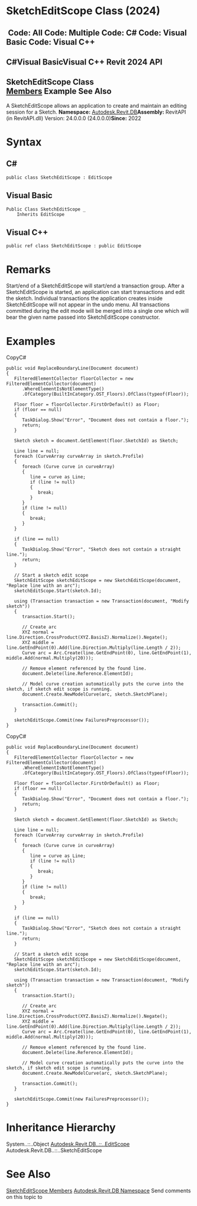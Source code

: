 # SketchEditScope Class (2024)

﻿
 Code: All Code: Multiple Code: C# Code: Visual Basic Code: Visual C++   
---  
C#Visual BasicVisual C++
Revit 2024 API  
---  
SketchEditScope Class  
[Members](8dec7402-1bdf-526d-b4ed-371700cfb673.md "SketchEditScope Members") Example See Also  
---  
A SketchEditScope allows an application to create and maintain an editing session for a Sketch. 
**Namespace:** [Autodesk.Revit.DB](87546ba7-461b-c646-cbb1-2cb8f5bff8b2.md "Autodesk.Revit.DB Namespace")**Assembly:** RevitAPI (in RevitAPI.dll) Version: 24.0.0.0 (24.0.0.0)**Since:** 2022 
# Syntax
C#  
---  
```text
public class SketchEditScope : EditScope
```
  
Visual Basic  
---  
```text
Public Class SketchEditScope _
	Inherits EditScope
```
  
Visual C++  
---  
```text
public ref class SketchEditScope : public EditScope
```
  
# Remarks
Start/end of a SketchEditScope will start/end a transaction group. After a SketchEditScope is started, an application can start transactions and edit the sketch. Individual transactions the application creates inside SketchEditScope will not appear in the undo menu. All transactions committed during the edit mode will be merged into a single one which will bear the given name passed into SketchEditScope constructor. 
# Examples
CopyC#
```text
public void ReplaceBoundaryLine(Document document)
{
   FilteredElementCollector floorCollector = new FilteredElementCollector(document)
      .WhereElementIsNotElementType()
      .OfCategory(BuiltInCategory.OST_Floors).OfClass(typeof(Floor));

   Floor floor = floorCollector.FirstOrDefault() as Floor;
   if (floor == null)
   {
      TaskDialog.Show("Error", "Document does not contain a floor.");
      return;
   }

   Sketch sketch = document.GetElement(floor.SketchId) as Sketch;

   Line line = null;
   foreach (CurveArray curveArray in sketch.Profile)
   {
      foreach (Curve curve in curveArray)
      {
         line = curve as Line;
         if (line != null)
         {
            break;
         }
      }
      if (line != null)
      {
         break;
      }
   }

   if (line == null)
   {
      TaskDialog.Show("Error", "Sketch does not contain a straight line.");
      return;
   }

   // Start a sketch edit scope
   SketchEditScope sketchEditScope = new SketchEditScope(document, "Replace line with an arc");
   sketchEditScope.Start(sketch.Id);

   using (Transaction transaction = new Transaction(document, "Modify sketch"))
   {
      transaction.Start();

      // Create arc
      XYZ normal = line.Direction.CrossProduct(XYZ.BasisZ).Normalize().Negate();
      XYZ middle = line.GetEndPoint(0).Add(line.Direction.Multiply(line.Length / 2));
      Curve arc = Arc.Create(line.GetEndPoint(0), line.GetEndPoint(1), middle.Add(normal.Multiply(20)));

      // Remove element referenced by the found line. 
      document.Delete(line.Reference.ElementId);

      // Model curve creation automatically puts the curve into the sketch, if sketch edit scope is running.
      document.Create.NewModelCurve(arc, sketch.SketchPlane);

      transaction.Commit();
   }

   sketchEditScope.Commit(new FailuresPreprocessor());
}
```

CopyC#
```text
public void ReplaceBoundaryLine(Document document)
{
   FilteredElementCollector floorCollector = new FilteredElementCollector(document)
      .WhereElementIsNotElementType()
      .OfCategory(BuiltInCategory.OST_Floors).OfClass(typeof(Floor));

   Floor floor = floorCollector.FirstOrDefault() as Floor;
   if (floor == null)
   {
      TaskDialog.Show("Error", "Document does not contain a floor.");
      return;
   }

   Sketch sketch = document.GetElement(floor.SketchId) as Sketch;

   Line line = null;
   foreach (CurveArray curveArray in sketch.Profile)
   {
      foreach (Curve curve in curveArray)
      {
         line = curve as Line;
         if (line != null)
         {
            break;
         }
      }
      if (line != null)
      {
         break;
      }
   }

   if (line == null)
   {
      TaskDialog.Show("Error", "Sketch does not contain a straight line.");
      return;
   }

   // Start a sketch edit scope
   SketchEditScope sketchEditScope = new SketchEditScope(document, "Replace line with an arc");
   sketchEditScope.Start(sketch.Id);

   using (Transaction transaction = new Transaction(document, "Modify sketch"))
   {
      transaction.Start();

      // Create arc
      XYZ normal = line.Direction.CrossProduct(XYZ.BasisZ).Normalize().Negate();
      XYZ middle = line.GetEndPoint(0).Add(line.Direction.Multiply(line.Length / 2));
      Curve arc = Arc.Create(line.GetEndPoint(0), line.GetEndPoint(1), middle.Add(normal.Multiply(20)));

      // Remove element referenced by the found line. 
      document.Delete(line.Reference.ElementId);

      // Model curve creation automatically puts the curve into the sketch, if sketch edit scope is running.
      document.Create.NewModelCurve(arc, sketch.SketchPlane);

      transaction.Commit();
   }

   sketchEditScope.Commit(new FailuresPreprocessor());
}
```

# Inheritance Hierarchy
System..::..Object [Autodesk.Revit.DB..::..EditScope](bac11282-3a3b-953e-8bc4-960c62da4946.md "EditScope Class") Autodesk.Revit.DB..::..SketchEditScope
# See Also
[SketchEditScope Members](8dec7402-1bdf-526d-b4ed-371700cfb673.md "SketchEditScope Members")
[Autodesk.Revit.DB Namespace](87546ba7-461b-c646-cbb1-2cb8f5bff8b2.md "Autodesk.Revit.DB Namespace")
Send comments on this topic to 